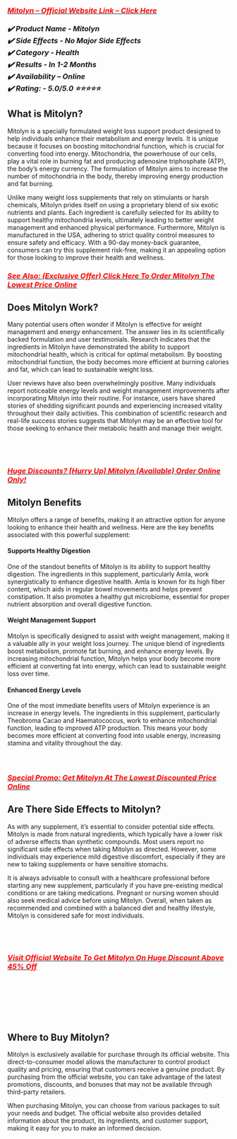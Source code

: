 <h3 style="text-align: left;"><strong><em><a href="https://sale365day.com/order-nutra-pro"><span style="color: red;">Mitolyn &ndash; Official Website Link &ndash; Click Here</span></a><br /><br />✔️ Product Name - Mitolyn<br />✔️ Side Effects - No Major Side Effects<br />✔️ Category - Health<br />✔️ Results - In 1-2 Months<br />✔️ Availability &ndash; Online<br />✔️ Rating: - 5.0/5.0 ⭐⭐⭐⭐⭐</em></strong></h3>
<h2 style="text-align: left;">What is Mitolyn?</h2>
<p>Mitolyn is a specially formulated weight loss support product designed to help individuals enhance their metabolism and energy levels. It is unique because it focuses on boosting mitochondrial function, which is crucial for converting food into energy. Mitochondria, the powerhouse of our cells, play a vital role in burning fat and producing adenosine triphosphate (ATP), the body&rsquo;s energy currency. The formulation of Mitolyn aims to increase the number of mitochondria in the body, thereby improving energy production and fat burning.</p>
<p>Unlike many weight loss supplements that rely on stimulants or harsh chemicals, Mitolyn prides itself on using a proprietary blend of six exotic nutrients and plants. Each ingredient is carefully selected for its ability to support healthy mitochondria levels, ultimately leading to better weight management and enhanced physical performance. Furthermore, Mitolyn is manufactured in the USA, adhering to strict quality control measures to ensure safety and efficacy. With a 90-day money-back guarantee, consumers can try this supplement risk-free, making it an appealing option for those looking to improve their health and wellness.</p>
<h3 style="text-align: left;"><em><a href="https://sale365day.com/order-nutra-pro"><span style="color: red;">See Also: (Exclusive Offer) Click Here To Order Mitolyn The Lowest Price Online</span></a></em></h3>
<h2 style="text-align: left;">Does Mitolyn Work?</h2>
<p>Many potential users often wonder if Mitolyn is effective for weight management and energy enhancement. The answer lies in its scientifically backed formulation and user testimonials. Research indicates that the ingredients in Mitolyn have demonstrated the ability to support mitochondrial health, which is critical for optimal metabolism. By boosting mitochondrial function, the body becomes more efficient at burning calories and fat, which can lead to sustainable weight loss.</p>
<p>User reviews have also been overwhelmingly positive. Many individuals report noticeable energy levels and weight management improvements after incorporating Mitolyn into their routine. For instance, users have shared stories of shedding significant pounds and experiencing increased vitality throughout their daily activities. This combination of scientific research and real-life success stories suggests that Mitolyn may be an effective tool for those seeking to enhance their metabolic health and manage their weight.</p>
<h2 style="text-align: left;">&nbsp;</h2>
<h3 style="text-align: left;"><em><a href="https://sale365day.com/order-nutra-pro"><span style="color: red;">Huge Discounts? [Hurry Up] Mitolyn (Available) Order Online Only!</span></a></em>&nbsp;</h3>
<h2 style="text-align: left;">Mitolyn Benefits</h2>
<p>Mitolyn offers a range of benefits, making it an attractive option for anyone looking to enhance their health and wellness. Here are the key benefits associated with this powerful supplement:</p>
<h4>Supports Healthy Digestion</h4>
<p>One of the standout benefits of Mitolyn is its ability to support healthy digestion. The ingredients in this supplement, particularly Amla, work synergistically to enhance digestive health. Amla is known for its high fiber content, which aids in regular bowel movements and helps prevent constipation. It also promotes a healthy gut microbiome, essential for proper nutrient absorption and overall digestive function.</p>
<h4>Weight Management Support</h4>
<p>Mitolyn is specifically designed to assist with weight management, making it a valuable ally in your weight loss journey. The unique blend of ingredients boost metabolism, promote fat burning, and enhance energy levels. By increasing mitochondrial function, Mitolyn helps your body become more efficient at converting fat into energy, which can lead to sustainable weight loss over time.</p>
<h4>Enhanced Energy Levels</h4>
<p>One of the most immediate benefits users of Mitolyn experience is an increase in energy levels. The ingredients in this supplement, particularly Theobroma Cacao and Haematococcus, work to enhance mitochondrial function, leading to improved ATP production. This means your body becomes more efficient at converting food into usable energy, increasing stamina and vitality throughout the day.</p>
<h4>&nbsp;</h4>
<h3 style="text-align: left;"><em><a href="https://sale365day.com/order-nutra-pro"><span style="color: red;">Special Promo: Get Mitolyn At The Lowest Discounted Price Online</span></a></em>&nbsp;</h3>
<h2 style="text-align: left;">Are There Side Effects to Mitolyn?</h2>
<p>As with any supplement, it&rsquo;s essential to consider potential side effects. Mitolyn is made from natural ingredients, which typically have a lower risk of adverse effects than synthetic compounds. Most users report no significant side effects when taking Mitolyn as directed. However, some individuals may experience mild digestive discomfort, especially if they are new to taking supplements or have sensitive stomachs.</p>
<p>It is always advisable to consult with a healthcare professional before starting any new supplement, particularly if you have pre-existing medical conditions or are taking medications. Pregnant or nursing women should also seek medical advice before using Mitolyn. Overall, when taken as recommended and combined with a balanced diet and healthy lifestyle, Mitolyn is considered safe for most individuals.</p>
<h2 style="text-align: left;">&nbsp;</h2>
<h3 style="text-align: left;"><em><a href="https://sale365day.com/order-nutra-pro"><span style="color: red;">Visit Official Website To Get Mitolyn On Huge Discount Above 45% Off</span></a></em></h3>
<h2 style="text-align: left;">&nbsp;</h2>
<h2 style="text-align: left;">&nbsp;</h2>
<h2 style="text-align: left;">Where to Buy Mitolyn?</h2>
<p>Mitolyn is exclusively available for purchase through its official website. This direct-to-consumer model allows the manufacturer to control product quality and pricing, ensuring that customers receive a genuine product. By purchasing from the official website, you can take advantage of the latest promotions, discounts, and bonuses that may not be available through third-party retailers.</p>
<p>When purchasing Mitolyn, you can choose from various packages to suit your needs and budget. The official website also provides detailed information about the product, its ingredients, and customer support, making it easy for you to make an informed decision.</p>
<h3>&nbsp;</h3>

